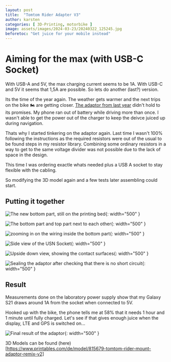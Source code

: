 ```yaml
---
layout: post
title:  "Tomtom Rider Adapter V3"
author: karsten
categories: [ 3D-Printing, motorbike ]
image: assets/images/2024-03-23/20240322_125245.jpg
beforetoc: "Get juice for your mobile instead"
---
```


# Aiming for the max (with USB-C Socket)

With USB-A and 5V, the max charging current seems to be 1A.
With USB-C and 5V it seems that 1,5A are possible. So lets do another (last?) version.



Its the time of the year again. The weather gets warmer and the next trips on the bike 🏍️ are getting closer. [The adaptor from last year](https://kateiren.github.io/tomtom-rider-adapter/) didn't hold to its promises. My phone ran out of battery while driving more than once.
I wasn't able to get the power out of the charger to keep the deivce juiced up during navigation.

Thats why I started tinkering on the adaptor again. Last time I wasn't 100% following the instructions as the required resistors were out of the usual to be found steps in my resistor library. Combining some ordinary resistors in a way to get to the same voltage divider was not possible due to the lack of space in the design. 

This time I was ordering exactle whats needed plus a USB A socket to stay flexible with the cabling.

So modifying the 3D model again and a few tests later assembling could start.

## Putting it together

![The new bottom part, still on the printing bed](20240321_150601.jpg "The new bottom part, still on the printing bed"){: width="500" }

![The bottom part and top part next to each other](20240321_221418-2.jpg){: width="500" }

![zooming in on the wiring inside the bottom part](20240321_221408-2.jpg){: width="500" }

![Side view of the USN Socket](20240322_091342-2.jpg){: width="500" }

![Upside down view, showing the contact surfaces](20240322_114911-2.jpg){: width="500" }

![Sealing the adaptor after checking that there is no short circuit](20240322_103716-2.jpg){: width="500" }


## Result

Measurements done on the laboratory power supply show that my Galaxy S21 draws around 1A from the socket when connected to 5V.

Hooked up with the bike, the phone tells me at 58% that it needs 1 hour and 1 minute until fully charged. Let's see if that gives enough juice when the display, LTE and GPS is switched on...

![Final result of the adaptor](20240322_125221.jpg){: width="500" }

3D Models can be found (here)[https://www.printables.com/de/model/815679-tomtom-rider-mount-adaptor-remix-v2]